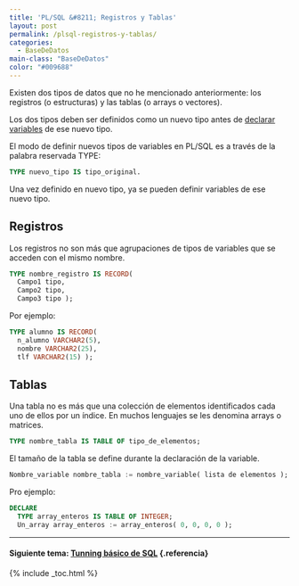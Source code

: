 ```yaml
---
title: 'PL/SQL &#8211; Registros y Tablas'
layout: post
permalink: /plsql-registros-y-tablas/
categories:
  - BaseDeDatos
main-class: "BaseDeDatos"
color: "#009688"
---
```

<div class="icosql">
</div>

Existen dos tipos de datos que no he mencionado anteriormente: los registros (o estructuras) y las tablas (o arrays o vectores).

Los dos tipos deben ser definidos como un nuevo tipo antes de [declarar variables][1] de ese nuevo tipo.

El modo de definir nuevos tipos de variables en PL/SQL es a través de la palabra reservada TYPE:  


```sql
TYPE nuevo_tipo IS tipo_original.
```


<!--ad-->


Una vez definido en nuevo tipo, ya se pueden definir variables de ese nuevo tipo.

## Registros



Los registros no son más que agrupaciones de tipos de variables que se acceden con el mismo nombre.



```sql
TYPE nombre_registro IS RECORD(
  Campo1 tipo,
  Campo2 tipo,
  Campo3 tipo );

```



Por ejemplo:  


```sql
TYPE alumno IS RECORD(
  n_alumno VARCHAR2(5),
  nombre VARCHAR2(25),
  tlf VARCHAR2(15) );

```



## Tablas

Una tabla no es más que una colección de elementos identificados cada uno de ellos por un índice. En muchos lenguajes se les denomina arrays o matrices.

```sql
TYPE nombre_tabla IS TABLE OF tipo_de_elementos;
```



El tamaño de la tabla se define durante la declaración de la variable.

```sql
Nombre_variable nombre_tabla := nombre_variable( lista de elementos );
```

Pro ejemplo:

```sql
DECLARE
  TYPE array_enteros IS TABLE OF INTEGER;
  Un_array array_enteros := array_enteros( 0, 0, 0, 0 );

```

* * *

#### Siguiente tema: [Tunning básico de SQL][2] {.referencia}



 [1]: https://elbauldelprogramador.com/plsql-declaracion-de-variables/
 [2]: https://elbauldelprogramador.com/tunning-basico-de-sql/

{% include _toc.html %}
